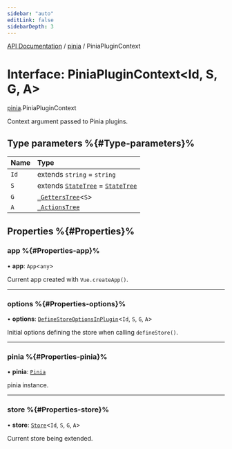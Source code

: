 ```yaml
---
sidebar: "auto"
editLink: false
sidebarDepth: 3
---
```


[API Documentation](../index.md) / [pinia](../modules/pinia.md) / PiniaPluginContext

# Interface: PiniaPluginContext<Id, S, G, A\>

[pinia](../modules/pinia.md).PiniaPluginContext

Context argument passed to Pinia plugins.

## Type parameters %{#Type-parameters}%

| Name | Type |
| :------ | :------ |
| `Id` | extends `string` = `string` |
| `S` | extends [`StateTree`](../modules/pinia.md#statetree) = [`StateTree`](../modules/pinia.md#statetree) |
| `G` | [`_GettersTree`](../modules/pinia.md#_getterstree)<`S`\> |
| `A` | [`_ActionsTree`](../modules/pinia.md#_actionstree) |

## Properties %{#Properties}%

### app %{#Properties-app}%

• **app**: `App`<`any`\>

Current app created with `Vue.createApp()`.

___

### options %{#Properties-options}%

• **options**: [`DefineStoreOptionsInPlugin`](pinia.DefineStoreOptionsInPlugin.md)<`Id`, `S`, `G`, `A`\>

Initial options defining the store when calling `defineStore()`.

___

### pinia %{#Properties-pinia}%

• **pinia**: [`Pinia`](pinia.Pinia.md)

pinia instance.

___

### store %{#Properties-store}%

• **store**: [`Store`](../modules/pinia.md#store)<`Id`, `S`, `G`, `A`\>

Current store being extended.
